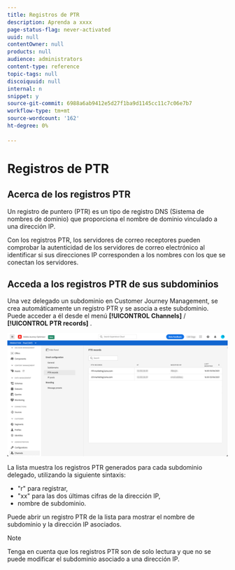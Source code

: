 ```yaml
---
title: Registros de PTR
description: Aprenda a xxxx
page-status-flag: never-activated
uuid: null
contentOwner: null
products: null
audience: administrators
content-type: reference
topic-tags: null
discoiquuid: null
internal: n
snippet: y
source-git-commit: 6988a6ab9412e5d27f1ba9d1145cc11c7c06e7b7
workflow-type: tm+mt
source-wordcount: '162'
ht-degree: 0%

---
```



# Registros de PTR

## Acerca de los registros PTR

Un registro de puntero (PTR) es un tipo de registro DNS (Sistema de nombres de dominio) que proporciona el nombre de dominio vinculado a una dirección IP.

Con los registros PTR, los servidores de correo receptores pueden comprobar la autenticidad de los servidores de correo electrónico al identificar si sus direcciones IP corresponden a los nombres con los que se conectan los servidores.

## Acceda a los registros PTR de sus subdominios

Una vez delegado un subdominio en Customer Journey Management, se crea automáticamente un registro PTR y se asocia a este subdominio. Puede acceder a él desde el menú **[!UICONTROL Channels]** / **[!UICONTROL PTR records]** .

![](../assets/ptr-records.png)

La lista muestra los registros PTR generados para cada subdominio delegado, utilizando la siguiente sintaxis:

* &quot;r&quot; para registrar,
* &quot;xx&quot; para las dos últimas cifras de la dirección IP,
* nombre de subdominio.

Puede abrir un registro PTR de la lista para mostrar el nombre de subdominio y la dirección IP asociados.

>[!NOTE]
>
>Tenga en cuenta que los registros PTR son de solo lectura y que no se puede modificar el subdominio asociado a una dirección IP.
